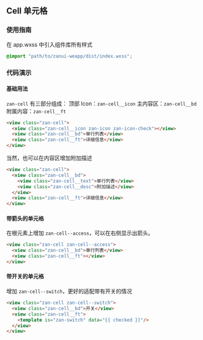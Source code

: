 ## Cell 单元格

### 使用指南
在 app.wxss 中引入组件库所有样式
```css
@import "path/to/zanui-weapp/dist/index.wxss";
```

### 代码演示

#### 基础用法
`zan-cell` 有三部分组成：
顶部 Icon：`zan-cell__icon`
主内容区：`zan-cell__bd`
附属内容：`zan-cell__ft`

```html
<view class="zan-cell">
  <view class="zan-cell__icon zan-icon zan-icon-check"></view>
  <view class="zan-cell__bd">单行列表</view>
  <view class="zan-cell__ft">详细信息</view>
</view>
```

当然，也可以在内容区增加附加描述
```html
<view class="zan-cell">
  <view class="zan-cell__bd">
    <view class="zan-cell__text">单行列表</view>
    <view class="zan-cell__desc">附加描述</view>
  </view>
  <view class="zan-cell__ft">详细信息</view>
</view>
```

#### 带箭头的单元格
在根元素上增加 `zan-cell--access`，可以在右侧显示出箭头。
```html
<view class="zan-cell zan-cell--access">
  <view class="zan-cell__bd">单行列表</view>
  <view class="zan-cell__ft"></view>
</view>
```

#### 带开关的单元格
增加 `zan-cell--switch`，更好的适配带有开关的情况
```html
<view class="zan-cell zan-cell--switch">
  <view class="zan-cell__bd">开关</view>
  <view class="zan-cell__ft">
    <template is="zan-switch" data="{{ checked }}"/>
  </view>
</view>
```

